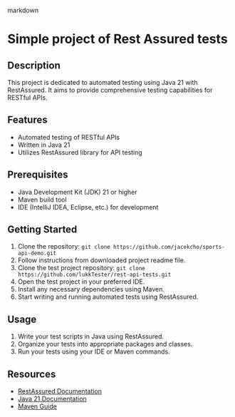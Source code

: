 markdown
# Simple project of Rest Assured tests

## Description
This project is dedicated to automated testing using Java 21 with RestAssured. 
It aims to provide comprehensive testing capabilities for RESTful APIs.


## Features
- Automated testing of RESTful APIs
- Written in Java 21
- Utilizes RestAssured library for API testing

## Prerequisites
- Java Development Kit (JDK) 21 or higher
- Maven build tool
- IDE (IntelliJ IDEA, Eclipse, etc.) for development

## Getting Started
1. Clone the repository: `git clone https://github.com/jacekcho/sports-api-demo.git`
2. Follow instructions from downloaded project readme file.
3. Clone the test project repository: `git clone https://github.com/lukkTester/rest-api-tests.git`
4. Open the test project in your preferred IDE.
5. Install any necessary dependencies using Maven.
6. Start writing and running automated tests using RestAssured.

## Usage
1. Write your test scripts in Java using RestAssured.
2. Organize your tests into appropriate packages and classes.
3. Run your tests using your IDE or Maven commands.

## Resources
- [RestAssured Documentation](https://rest-assured.io/)
- [Java 21 Documentation](https://docs.oracle.com/en/java/javase/21/)
- [Maven Guide](https://maven.apache.org/guides/index.html)
